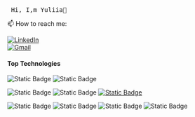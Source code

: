 <pre> Hi, I,m Yuliia👋 </pre>

📫 How to reach me:

<a href="https://www.linkedin.com/in/yuliia-kosenchuk/" target="_blank">
  <img src="https://img.shields.io/badge/Linkedin-%230A66C2?logo=linkedin&logoColor=white" alt="LinkedIn">
</a>
<br/>
<a href="https://mail.google.com/mail/?view=cm&to=yuliia.kosenchuk@gmail.com" target="_blank">
  <img src="https://img.shields.io/badge/Gmail-%23EA4335?logo=gmail&logoColor=white" alt="Gmail">
</a>



#### Top Technologies
 ![Static Badge](https://img.shields.io/badge/JAVASCRIPT-%23F7DF1E?logo=javascript&logoColor=black)  ![Static Badge](https://img.shields.io/badge/TYPESCRIPT-%233178C6?logo=typescript&logoColor=black) 

![Static Badge](https://img.shields.io/badge/REACT-%2361DAFB?logo=react&logoColor=black)
![Static Badge](https://img.shields.io/badge/REDUX-%23764ABC?logo=redux&logoColor=black)
[![Static Badge](https://img.shields.io/badge/GULP-%23CF4647?logo=gulp&logoColor=white)](https://gulpjs.com/)



 
 ![Static Badge](https://img.shields.io/badge/BULMA-%2300D1B2?logo=bulma&logoColor=black) ![Static Badge](https://img.shields.io/badge/PRIMEREACT-%2303C4E8?logo=primereact&logoColor=black) ![Static Badge](https://img.shields.io/badge/REACT%20HOOK%20FORM-%23EC5990?logo=reacthookform&logoColor=black) ![Static Badge](https://img.shields.io/badge/FORMIK-%232563EB?logo=formik&logoColor=black) 






